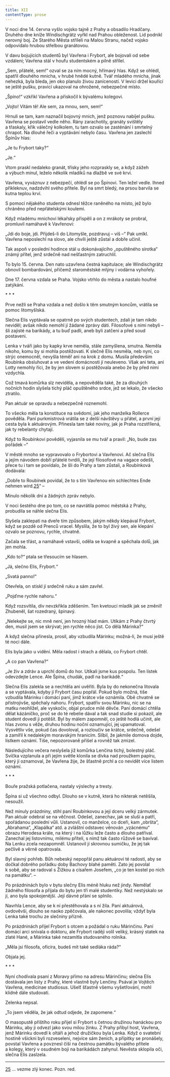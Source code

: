 ```yaml
---
title: XII
contentType: prose
---
```


  

V noci dne 14. června vyšlo vojsko tajně z Prahy a obsadilo Hradčany. Druhého dne kníže Windischgrätz vyřkl nad Prahou obleženost. Lid podnikl nerovný boj. Ze Starého Města stříleli na Malou Stranu, načež vojsko odpovídalo hrubou střelbou granátovou.

V davu bojujících studentů byl Vavřena i Frybort, ale bojovali od sebe vzdáleni; Vavřena stál v houfu studentském a pilně střílel.

„Sem, přátelé, sem!“ ozval se za ním mocný, hřímavý hlas. Když se ohlédl, spatřil dlouhého mnicha, v hrubé hnědé kutně. Tvář mladého mnicha, jinak nehezká, byla bleda, jen oko planulo živou zaníceností. V levici držel kouřící se ještě pušku, pravicí ukazoval na ohrožené, nebezpečné místo.

„Špíno!“ vzkřikl Vavřena a přiskočil k bývalému kolegovi.

„Vojto! Vítám tě! Ale sem, za mnou, sem, sem!“

Hrnuli se tam, kam naznačil bojovný mnich, jenž poznovu nabíjel pušku. Vavřena se postavil vedle něho. Rány zarachotily, granáty svištěly a třaskaly, křik válečný kolkolem, tu tam ozvalo se zasténání i smrtelný chrapot. Na dlouhé řeči a vyptávání nebylo času. Vavřena jen zaslechl Špínův hlas:

„Je tu Frybort taky?“

„Je.“

Vtom praskl nedaleko granát, třísky jeho rozpraskly se, a když zážeh a výbuch minul, leželo několik mladíků na dlažbě ve své krvi.

Vavřena, vyváznuv z nebezpečí, ohlédl se po Špínovi. Ten ležel vedle. Ihned přikleknuv, nadzdvihl svého přítele. Byl na smrt bledý, na prsou barvila se kutna teplou krví.

S pomocí nějakého studenta odnesl těžce raněného na místo, jež bylo chráněno před nepřátelskými koulemi.

Když mladému mnichovi lékařsky přispěli a on z mrákoty se probral, promluvil namáhavě k Vavřenovi:

„Jdi do boje, jdi. Přijdeš-li do Litomyšle, pozdravuj – víš –“ Pak umlkl. Vavřena neposlechl na slovo, ale chvíli ještě zůstal a dobře učinil.

Tak aspoň v poslední hodince stál u dokonávajícího „opuštěného sirotka“ známý přítel, jenž srdečně nad nešťastným zatruchlil.

To bylo 15. června. Den nato uzavřena čestná kapitulace; ale Windischgrätz obnovil bombardování, přičemž staroměstské mlýny i vodárna vyhořely.

Dne 17. června vzdala se Praha. Vojsko vtrhlo do města a nastalo houfné zatýkání.

\* \* \*

  

Prve nežli se Praha vzdala a než došlo k těm smutným koncům, vrátila se pomoc litomyšlská.

Slečna Elis vyptávala se opatrně po svých studentech, zdali je tam nikdo neviděl; avšak nikdo nemohl jí žádané zprávy dáti. Filosofové s nimi nebyli – šli zajisté na barikády, a tu buď padli, aneb byli zatčeni a před soud postaveni.

Lenka v tváři jako by kapky krve neměla, stále zamyšlena, smutna. Neměla nikoho, komu by si mohla postěžovati. K slečně Elis nesměla, neb nyní, co strýc onemocněl, nevyšla téměř ani na krok z domu. Musila především Roubínka obsluhovat a ve vedení domácnosti jí neuleveno. Však ani teta, ani Lotty nemohly říci, že by jen slovem si postěžovala anebo že by před nimi vzdychla.

Což tmavá komůrka slz neviděla, a nepověděla také, že za dlouhých nočních hodin slyšela tichý pláč opuštěného srdce, jež se lekalo, že všecko ztratilo.

Pan aktuár se opravdu a nebezpečně roznemohl.

To všecko měla ta konstituce na svědomí, jak jeho manželka Rollerce pověděla. Paní purkmistrová vrátila se z delší návštěvy u přátel, a první její cesta byla k aktuárovým. Přinesla tam také noviny, jak je Praha rozstřílená, jak ty rebelanty chytají.

Když to Roubínkovi pověděli, vyjasnila se mu tvář a pravil: „No, bude zas pořádek –“

V městě mnoho se vypravovalo o Frybortovi a Vavřenovi. Ač slečna Elis a jejím návodem dobří přátelé tvrdili, že její filosofové na vagace odešli, přece tu i tam se povídalo, že šli do Prahy a tam zůstali, a Roubínková dodávala:

„Dobře to Roubínek povídal, že to s tím Vavřenou ein schlechtes Ende nehmen wird.[25](./resources/undefined)“ –

Minulo několik dní a žádných zpráv nebylo.

V noci šestého dne po tom, co se navrátila pomoc městská z Prahy, probudila se náhle slečna Elis.

Slyšela zaklepati na dveře tím způsobem, jakým někdy klepával Frybort, když se pozdě od Prenců vracel. Myslila, že to byl živý sen, ale klepání ozvalo se poznovu, rychle, chvatně.

Začala se třást, a namáhavě vstavši, oděla se kvapně a spěchala dolů, jak jen mohla.

„Kdo to?“ ptala se třesoucím se hlasem.

„Já, slečno Elis, Frybort.“

„Svatá panno!“

Otevřela, on stiskl jí srdečně ruku a sám zavřel.

„Pojďme rychle nahoru.“

Když rozsvítila, div nevzkřikla zděšením. Ten kvetoucí mladík jak se změnil! Zhubeněl, šat rozedraný, špinavý.

„Nelekejte se, nic mně není, jen hrozný hlad mám. Utíkám z Prahy čtvrtý den, musil jsem se skrývat; jen rychle něco jíst. Co dělá Márinka?“

A když slečna přinesla, prosil, aby vzbudila Márinku; možná-li, že musí ještě té noci dále.

Elis byla jako u vidění. Měla radost i strach a dělala, co Frybort chtěl.

„A co pan Vavřena?“

„Je živ a zdráv a uprchl domů do hor. Utíkali jsme kus pospolu. Ten lístek odevzdejte Lence. Ale Špína, chudák, padl na barikádě.“

Slečna Elis zalekla se a nechtěla ani uvěřiti. Byla by do nekonečna litovala a se vyptávala, kdyby jí Frybort času popřál. Pokud bylo možná, tiše vzbudila Márinku i domácí paní, jimž krátce vše oznámila. Obě chvatně se přistrojivše, spěchaly nahoru. Frybort, spatřiv svou Márinku, nic se na matku neohlížel, ale vyskočiv, objal prudce milé děvče. Paní domácí chtěla dělat kázáníčko, proč se do té rebelie dával a tak snad studie si pokazil, ale student dovedl ji potěšit. Byl by málem zapomněl, co ještě hodlá učinit, ale hlas zvonu s věže, druhou hodinu noční oznamující, jej upamatoval. Vysvětliv vše, pokud čas dovoloval, a rozloučiv se krátce, srdečně, odešel a zamířil k nedalekým moravským hranicím. Slíbil, že jakmile domova dojde, lístkem oznámí. Tiše, nepozorovaně přišel a rovněž tak zmizel.

Následujícího večera neslyšela již komůrka Lenčina tichý, bolestný pláč. Svíčka vzplanula a při jejím světle klonila se dívka nad proužkem papíru, který jí oznamoval, že Vavřena žije, že šťastně prchl a co nevidět více listem oznámí.

\* \* \*

  

Bouře pražská potlačena, nastaly výslechy a tresty.

Špína si už všechno odbyl. Dlouho se v kutně, která ho nikterak netěšila, nesoužil.

Než minuly prázdniny, stihl paní Roubínkovou a její dceru velký zármutek. Pan aktuár odebral se na věčnost. Odešel, zanechav, jak se sluší a patří, spořádanou poslední vůli. Ustanovil, co manželce, co dceři, kam „obršta“, „Abrahama“, „Klapálka“ atd. a zvláštní odstavec věnován „vzácnému“ obrazu Herodesa krále, na který i na lůžku leže často a dlouho patříval. Zanechal jej listovnímu, milému příteli, s nímž tak často růžově se bavíval. Na Lenku zcela nezapomněl. Ustanovil jí skrovnou sumičku, že jej tak pečlivě a věrně opatrovala.

Byl slavný pohřeb. Bůh nebeský nepopřál panu aktuárovi té radosti, aby se dočkal dobrého pořádku doby Bachovy blahé paměti. Zato jej povolal k sobě, aby se radoval s Žižkou a císařem Josefem, „co je ten kostel po nich na památku“. –

Po prázdninách bylo v bytu slečny Elis méně hluku než jindy. Nemělať žádného filosofa a přijala do bytu jen tři malé studentíky. Než nestýskalo se jí, ano byla spokojenější. Její dávné přání se splnilo.

Navrhla Lence, aby se k ní přestěhovala a s ní žila. Paní aktuárová, ovdověvši, dlouho se naoko zpěčovala, ale nakonec povolila; vždyť byla Lenka také trochu ze slečniny přízně.

Po prázdninách přijel Frybort s otcem a požádal o ruku Márin­činu. Paní domácí arci snívala o doktoru, ale Frybort raději volil veliký, krásný statek na zlaté Hané, a Márinka také nezamítla studovaného rolníka.

„Měla jsi filosofa, oficíra, budeš mít také sedláka ráda?“

Objala jej.

\* \* \*

  

Nyní chodívala psaní z Moravy přímo na adresu Márinčinu; slečna Elis dostávala jen listy z Prahy, které vlastně byly Lenčiny. Psával je Vojtěch Vavřena, medicinae studiosus. Ušelť šťastně všemu vyšetřování, mohl klidně dále studovati.

Zelenka nepsal.

„To jsem věděla, že jak odtud odjede, že zapomene.“

O masopustě příštího roku přijel si Frybort s četnou družinou hanáckou pro Márinku, aby ji odvezl jako svou milou žínku. Z Prahy přibyl host, Vavřena, jenž Márinku dovedl k oltáři a jehož družičkou byla Lenka. Když o svatební hostině všickni byli rozveseleni, nejvíce sám ženich, a přípitky se pronášely, povstal Vavřena a povznesl číši na čestnou památku bývalého přítele a kolegy, který v osudném boji na barikádách zahynul. Nevěsta sklopila oči, slečna Elis zaslzela.

* * *

[25](./resources/undefined) … vezme zlý konec. Pozn. red.

